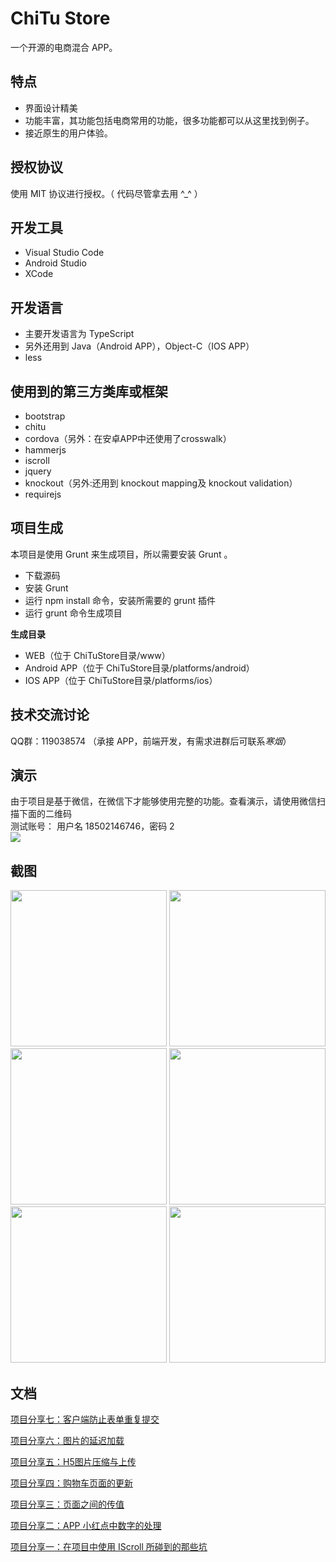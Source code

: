 # ChiTu Store
一个开源的电商混合 APP。

## 特点
* 界面设计精美
* 功能丰富，其功能包括电商常用的功能，很多功能都可以从这里找到例子。
* 接近原生的用户体验。

## 授权协议
使用 MIT 协议进行授权。（ 代码尽管拿去用 ^_^ ）

## 开发工具
* Visual Studio Code
* Android Studio
* XCode

## 开发语言
* 主要开发语言为 TypeScript
* 另外还用到 Java（Android APP），Object-C（IOS APP）
* less

## 使用到的第三方类库或框架
* bootstrap
* chitu
* cordova（另外：在安卓APP中还使用了crosswalk）
* hammerjs
* iscroll
* jquery
* knockout（另外:还用到 knockout mapping及 knockout validation）
* requirejs

## 项目生成
本项目是使用 Grunt 来生成项目，所以需要安装 Grunt 。
* 下载源码
* 安装 Grunt
* 运行 npm install 命令，安装所需要的 grunt 插件
* 运行 grunt 命令生成项目

**生成目录**
* WEB（位于 ChiTuStore目录/www）
* Android APP（位于 ChiTuStore目录/platforms/android）
* IOS APP（位于 ChiTuStore目录/platforms/ios）

## 技术交流讨论
QQ群：119038574 （承接 APP，前端开发，有需求进群后可联系*寒烟*）

## 演示
<div>
由于项目是基于微信，在微信下才能够使用完整的功能。查看演示，请使用微信扫描下面的二维码
</div>
<div>
测试账号： 用户名 18502146746，密码 2
</div>
<img src="http://images2015.cnblogs.com/blog/24769/201512/24769-20151214114035646-1782417684.jpg"/>

## 截图
<img src="http://images2015.cnblogs.com/blog/24769/201512/24769-20151208122817293-191192690.png" width="250px"/>
<img src="http://images2015.cnblogs.com/blog/24769/201512/24769-20151208122838136-2052553047.png" width="250px"/>
<img src="http://images2015.cnblogs.com/blog/24769/201512/24769-20151208122926277-1352928391.png" width="250px"/>
<img src="http://images2015.cnblogs.com/blog/24769/201512/24769-20151208122954558-601077529.png" width="250px"/>
<img src="http://images2015.cnblogs.com/blog/24769/201512/24769-20151208123025793-515149933.png" width="250px"/>
<img src="http://images2015.cnblogs.com/blog/24769/201512/24769-20151212231220872-677914858.png" width="250px"/>

## 文档
[项目分享七：客户端防止表单重复提交](http://www.cnblogs.com/ansiboy/p/5065823.html)

[项目分享六：图片的延迟加载](http://www.cnblogs.com/ansiboy/p/5055337.html)

[项目分享五：H5图片压缩与上传](http://www.cnblogs.com/ansiboy/p/5054313.html)

[项目分享四：购物车页面的更新](http://www.cnblogs.com/ansiboy/p/5051448.html)

[项目分享三：页面之间的传值](http://www.cnblogs.com/ansiboy/p/5050498.html)

[项目分享二：APP 小红点中数字的处理](http://www.cnblogs.com/ansiboy/p/5049892.html)

[项目分享一：在项目中使用 IScroll 所碰到的那些坑](http://www.cnblogs.com/ansiboy/p/5049230.html)


